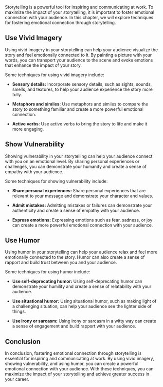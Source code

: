 
Storytelling is a powerful tool for inspiring and communicating at work. To maximize the impact of your storytelling, it is important to foster emotional connection with your audience. In this chapter, we will explore techniques for fostering emotional connection through storytelling.

Use Vivid Imagery
-----------------

Using vivid imagery in your storytelling can help your audience visualize the story and feel emotionally connected to it. By painting a picture with your words, you can transport your audience to the scene and evoke emotions that enhance the impact of your story.

Some techniques for using vivid imagery include:

* **Sensory details:** Incorporate sensory details, such as sights, sounds, smells, and textures, to help your audience experience the story more fully.

* **Metaphors and similes:** Use metaphors and similes to compare the story to something familiar and create a more powerful emotional connection.

* **Active verbs:** Use active verbs to bring the story to life and make it more engaging.

Show Vulnerability
------------------

Showing vulnerability in your storytelling can help your audience connect with you on an emotional level. By sharing personal experiences or challenges, you can demonstrate your humanity and create a sense of empathy with your audience.

Some techniques for showing vulnerability include:

* **Share personal experiences:** Share personal experiences that are relevant to your message and demonstrate your character and values.

* **Admit mistakes:** Admitting mistakes or failures can demonstrate your authenticity and create a sense of empathy with your audience.

* **Express emotions:** Expressing emotions such as fear, sadness, or joy can create a more powerful emotional connection with your audience.

Use Humor
---------

Using humor in your storytelling can help your audience relax and feel more emotionally connected to the story. Humor can also create a sense of rapport and build trust between you and your audience.

Some techniques for using humor include:

* **Use self-deprecating humor:** Using self-deprecating humor can demonstrate your humility and create a sense of relatability with your audience.

* **Use situational humor:** Using situational humor, such as making light of a challenging situation, can help your audience see the lighter side of things.

* **Use irony or sarcasm:** Using irony or sarcasm in a witty way can create a sense of engagement and build rapport with your audience.

Conclusion
----------

In conclusion, fostering emotional connection through storytelling is essential for inspiring and communicating at work. By using vivid imagery, showing vulnerability, and using humor, you can create a powerful emotional connection with your audience. With these techniques, you can maximize the impact of your storytelling and achieve greater success in your career.
